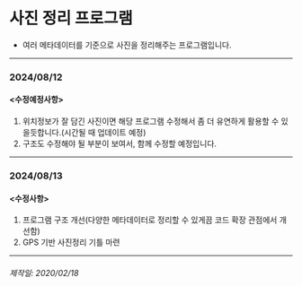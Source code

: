 # 사진 정리 프로그램

+ 여러 메타데이터를 기준으로 사진을 정리해주는 프로그램입니다.

---
### 2024/08/12
#### <수정예정사항>

1. 위치정보가 잘 담긴 사진이면 해당 프로그램 수정해서 좀 더 유연하게 활용할 수 있을듯합니다.(시간될 때 업데이트 예정)
2. 구조도 수정해야 될 부분이 보여서, 함께 수정할 예정입니다.

---
### 2024/08/13
#### <수정사항>

1. 프로그램 구조 개선(다양한 메타데이터로 정리할 수 있게끔 코드 확장 관점에서 개선함)
2. GPS 기반 사진정리 기틀 마련

---
###### 제작일: 2020/02/18
